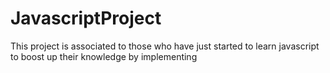 # JavascriptProject
This project is associated to those who have just started to learn javascript to boost up their knowledge by implementing
